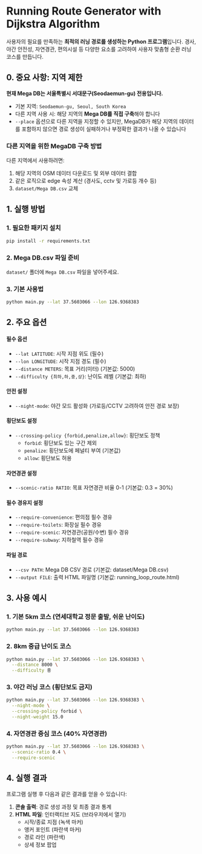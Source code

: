 # Running Route Generator with Dijkstra Algorithm

사용자의 필요를 만족하는 **최적의 러닝 경로를 생성하는 Python 프로그램**입니다. 경사, 야간 안전성, 자연경관, 편의시설 등 다양한 요소를 고려하여 사용자 맞춤형 순환 러닝 코스를 만듭니다.

## 0. 중요 사항: 지역 제한

**현재 Mega DB는 서울특별시 서대문구(Seodaemun-gu) 전용입니다.**

- 기본 지역: `Seodaemun-gu, Seoul, South Korea`
- 다른 지역 사용 시: 해당 지역의 **Mega DB를 직접 구축**해야 합니다
- `--place` 옵션으로 다른 지역을 지정할 수 있지만, MegaDB가 해당 지역의 데이터를 포함하지 않으면 경로 생성이 실패하거나 부정확한 결과가 나올 수 있습니다

### 다른 지역을 위한 MegaDB 구축 방법

다른 지역에서 사용하려면:
1. 해당 지역의 OSM 데이터 다운로드 및 외부 데이터 결합
2. 같은 로직으로 edge 속성 계산 (경사도, cctv 및 가로등 개수 등)
3. `dataset/Mega DB.csv` 교체

## 1. 실행 방법

### 1. 필요한 패키지 설치

```bash
pip install -r requirements.txt
```

### 2. Mega DB.csv 파일 준비

`dataset/` 폴더에 `Mega DB.csv` 파일을 넣어주세요.

### 3. 기본 사용법

```bash
python main.py --lat 37.5603066 --lon 126.9368383
```

## 2. 주요 옵션

#### 필수 옵션
- `--lat LATITUDE`: 시작 지점 위도 (필수)
- `--lon LONGITUDE`: 시작 지점 경도 (필수)
- `--distance METERS`: 목표 거리(미터) (기본값: 5000)
- `--difficulty {최하,하,중,상}`: 난이도 레벨 (기본값: 최하)

#### 안전 설정
- `--night-mode`: 야간 모드 활성화 (가로등/CCTV 고려하여 안전 경로 보장)

#### 횡단보도 설정
- `--crossing-policy {forbid,penalize,allow}`: 횡단보도 정책
  - `forbid`: 횡단보도 있는 구간 제외
  - `penalize`: 횡단보도에 페널티 부여 (기본값)
  - `allow`: 횡단보도 허용

#### 자연경관 설정
- `--scenic-ratio RATIO`: 목표 자연경관 비율 0-1 (기본값: 0.3 = 30%)

#### 필수 경유지 설정
- `--require-convenience`: 편의점 필수 경유
- `--require-toilets`: 화장실 필수 경유
- `--require-scenic`: 자연경관(공원/수변) 필수 경유
- `--require-subway`: 지하철역 필수 경유

#### 파일 경로
- `--csv PATH`: Mega DB CSV 경로 (기본값: dataset/Mega DB.csv)
- `--output FILE`: 출력 HTML 파일명 (기본값: running_loop_route.html)

## 3. 사용 예시

### 1. 기본 5km 코스 (연세대학교 정문 출발, 쉬운 난이도)
```bash
python main.py --lat 37.5603066 --lon 126.9368383
```

### 2. 8km 중급 난이도 코스
```bash
python main.py --lat 37.5603066 --lon 126.9368383 \
  --distance 8000 \
  --difficulty 중
```

### 3. 야간 러닝 코스 (횡단보도 금지)
```bash
python main.py --lat 37.5603066 --lon 126.9368383 \
  --night-mode \
  --crossing-policy forbid \
  --night-weight 15.0
```

### 4. 자연경관 중심 코스 (40% 자연경관)
```bash
python main.py --lat 37.5603066 --lon 126.9368383 \
  --scenic-ratio 0.4 \
  --require-scenic
```

## 4. 실행 결과

프로그램 실행 후 다음과 같은 결과를 얻을 수 있습니다:

1. **콘솔 출력**: 경로 생성 과정 및 최종 결과 통계
2. **HTML 파일**: 인터랙티브 지도 (브라우저에서 열기)
   - 시작/종료 지점 (녹색 마커)
   - 앵커 포인트 (파란색 마커)
   - 경로 라인 (파란색)
   - 상세 정보 팝업